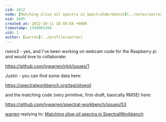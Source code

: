 ```yaml
---
cid: 1612
node: [Matching olive oil spectra in SpectralWorkbench](../notes/warren/7-2-2012/matching-olive-oil-spectra-spectralworkbench)
nid: 2695
created_at: 2012-10-11 18:50:58 +0000
timestamp: 1349981458
uid: 1
author: [warren](../profile/warren)
---
```


rsevs3 - yes, and I've been working on webcam code for the Raspberry pi and would love to collaborate:

https://github.com/jywarren/irkit/issues/1

Justin - you can find some data here: 

https://spectralworkbench.org/tag/oliveoil

and the matching code (very primitive, first-draft, basically RMSE) here: 

https://github.com/jywarren/spectral-workbench/issues/53

[warren](../profile/warren) replying to: [Matching olive oil spectra in SpectralWorkbench](../notes/warren/7-2-2012/matching-olive-oil-spectra-spectralworkbench)

